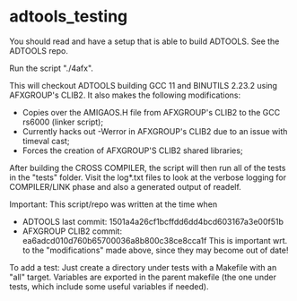 # adtools_testing

You should read and have a setup that is able to build ADTOOLS. See the ADTOOLS repo.

Run the script "./4afx".

This will checkout ADTOOLS building GCC 11 and BINUTILS 2.23.2 using AFXGROUP's CLIB2.
It also makes the following modifications:
- Copies over the AMIGAOS.H file from AFXGROUP's CLIB2 to the GCC rs6000 (linker script);
- Currently hacks out -Werror in AFXGROUP's CLIB2 due to an issue with timeval cast;
- Forces the creation of AFXGROUP'S CLIB2 shared libraries;

After building the CROSS COMPILER, the script will then run all of the tests in the "tests" folder.
Visit the log*.txt files to look at the verbose logging for COMPILER/LINK phase and also a generated output of readelf.

Important:
This script/repo was written at the time when
- ADTOOLS last commit: 1501a4a26cf1bcffdd6dd4bcd603167a3e00f51b
- AFXGROUP CLIB2 commit: ea6adcd010d760b65700036a8b800c38ce8cca1f
This is important wrt. to the "modifications" made above, since they may become out of date!

To add a test:
Just create a directory under tests with a Makefile with an "all" target. Variables are exported in the parent makefile (the one under tests, which include some useful variables if needed).
